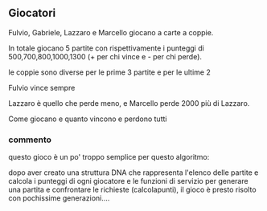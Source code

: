 ## Giocatori

Fulvio, Gabriele, Lazzaro e Marcello giocano a carte a coppie.

In totale giocano 5 partite con rispettivamente i punteggi di 500,700,800,1000,1300 (+ per chi vince e - per chi perde).

le coppie sono diverse per le prime 3 partite e per le ultime 2

Fulvio vince sempre

Lazzaro  è quello che perde meno, e Marcello perde 2000 più di Lazzaro. 

Come giocano e quanto vincono e perdono tutti


### commento

questo gioco è un po' troppo semplice per questo algoritmo:

dopo aver creato una struttura DNA che rappresenta l'elenco delle partite e calcola i punteggi di ogni giocatore
e le funzioni di servizio per generare una partita e confrontare le richieste (calcolapunti), il gioco è 
presto risolto con pochissime generazioni....


